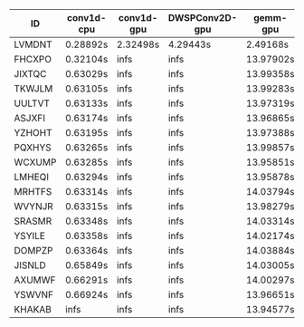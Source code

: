 |ID|conv1d-cpu|conv1d-gpu|DWSPConv2D-gpu|gemm-gpu|avg|
|-|-|-|-|-|-|
|LVMDNT|0.28892s|2.32498s|4.29443s|2.49168s|2.35000s|
|FHCXPO|0.32104s|infs|infs|13.97902s|infs|
|JIXTQC|0.63029s|infs|infs|13.99358s|infs|
|TKWJLM|0.63105s|infs|infs|13.99283s|infs|
|UULTVT|0.63133s|infs|infs|13.97319s|infs|
|ASJXFI|0.63174s|infs|infs|13.96865s|infs|
|YZHOHT|0.63195s|infs|infs|13.97388s|infs|
|PQXHYS|0.63265s|infs|infs|13.99857s|infs|
|WCXUMP|0.63285s|infs|infs|13.95851s|infs|
|LMHEQI|0.63294s|infs|infs|13.95878s|infs|
|MRHTFS|0.63314s|infs|infs|14.03794s|infs|
|WVYNJR|0.63315s|infs|infs|13.98279s|infs|
|SRASMR|0.63348s|infs|infs|14.03314s|infs|
|YSYILE|0.63358s|infs|infs|14.02174s|infs|
|DOMPZP|0.63364s|infs|infs|14.03884s|infs|
|JISNLD|0.65849s|infs|infs|14.03005s|infs|
|AXUMWF|0.66291s|infs|infs|14.00297s|infs|
|YSWVNF|0.66924s|infs|infs|13.96651s|infs|
|KHAKAB|infs|infs|infs|13.94577s|infs|
